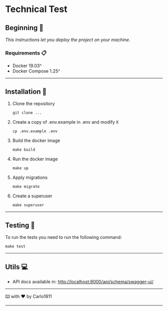 # Technical Test

## Beginning 🚀
_This instructions let you deploy the project on your machine._

### Requirements 📋

-   Docker 19.03^
-   Docker Compose 1.25^
***

## Installation 🔧

1. Clone the repository
    ```
    git clone ...
    ```

2. Create a copy of .env.example in .env and modify it
    ```
    cp .env.example .env
    ```

3. Build the docker image
    ```
    make build
    ```
4. Run the docker image
    ```
    make up
    ```
5. Apply migrations
    ```
    make migrate
    ```
6. Create a superuser
    ```
    make superuser
    ```
***

## Testing 🔬
To run the tests you need to run the following command:
```
make test
```
***

## Utils 💻
- API docs available in: [http://localhost:8000/api/schema/swagger-ui/](http://localhost:8000/api/schema/swagger-ui/)
***
⌨️ with ❤️ by Carlo1911

---